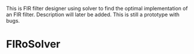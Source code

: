 This is FIR filter designer using solver to find the optimal implementation of an FIR filter. Description will later be added. This is still a prototype with bugs.

# FIRoSolver
